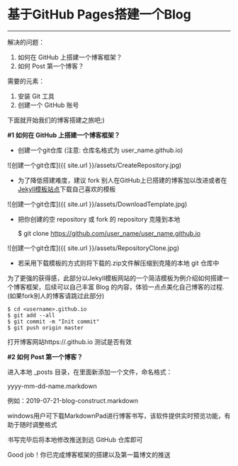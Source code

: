 # 基于GitHub Pages搭建一个Blog #

----------
解决的问题：

1. 如何在 GitHub 上搭建一个博客框架？
2. 如何 Post 第一个博客？


需要的元素：

1. 安装 Git 工具
2. 创建一个 GitHub 账号

下面就开始我们的博客搭建之旅吧;)

**#1 如何在 GitHub 上搭建一个博客框架？**

- 创建一个git仓库 (注意: 仓库名格式为 user_name.github.io)

![创建一个git仓库]({{ site.url }}/assets/CreateRepository.jpg)

- 为了降低搭建难度，建议 fork 别人在GitHub上已搭建的博客加以改进或者在[Jekyll模板站点](http://jekyllthemes.org/)下载自己喜欢的模板

![创建一个git仓库]({{ site.url }}/assets/DownloadTemplate.jpg)

- 把你创建的空 repository 或 fork 的 repository 克隆到本地

    $ git clone https://github.com/user_name/user_name.github.io

![创建一个git仓库]({{ site.url }}/assets/RepositoryClone.jpg)

- 若采用下载模板的方式则将下载的.zip文件解压缩到克隆的本地 git 仓库中

为了更强的获得感，此部分以Jekyll模板网站的一个简洁模板为例介绍如何搭建一个博客框架，后续可以自己丰富 Blog 的内容，体验一点点美化自己博客的过程. (如果fork别人的博客请跳过此部分)

    $ cd <username>.github.io
	$ git add --all
    $ git commit -m "Init commit"
    $ git push origin master
    
打开博客网站https://<username>.github.io 测试是否有效

**#2 如何 Post 第一个博客？**

进入本地 _posts 目录，在里面新添加一个文件，命名格式：

yyyy-mm-dd-name.markdown

例如：2019-07-21-blog-construct.markdown

windows用户可下载MarkdownPad进行博客书写，该软件提供实时预览功能，有助于随时调整格式

书写完毕后将本地修改推送到远 GitHub 仓库即可

Good job！你已完成博客框架的搭建以及第一篇博文的推送

